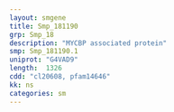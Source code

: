 ```yaml
---
layout: smgene
title: Smp_181190
grp: Smp_18
description: "MYCBP associated protein"
smp: Smp_181190.1
uniprot: "G4VAD9"
length:  1326
cdd: "cl20608, pfam14646"
kk: ns
categories: sm
---
```

